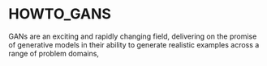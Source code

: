 # HOWTO_GANS
GANs are an exciting and rapidly changing field, delivering on the promise of generative models in their ability to generate realistic examples across a range of problem domains,
